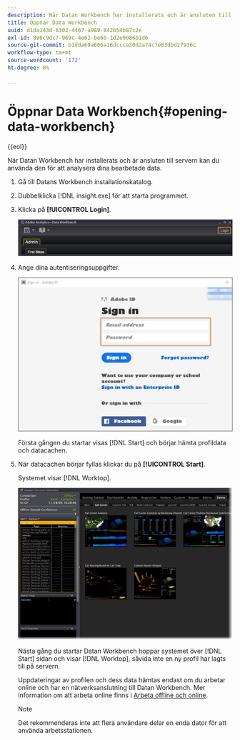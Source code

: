 ```yaml
---
description: När Datan Workbench har installerats och är ansluten till servern kan du använda den för att analysera dina bearbetade data.
title: Öppnar Data Workbench
uuid: d1da143d-6302-4467-a989-842b54b87c2e
exl-id: 898c9dc7-969c-4e62-be6b-1d2e0086b1d6
source-git-commit: b1dda69a606a16dccca30d2a74c7e63dbd27936c
workflow-type: tm+mt
source-wordcount: '172'
ht-degree: 0%

---
```


# Öppnar Data Workbench{#opening-data-workbench}

{{eol}}

När Datan Workbench har installerats och är ansluten till servern kan du använda den för att analysera dina bearbetade data.

1. Gå till Datans Workbench installationskatalog.
1. Dubbelklicka [!DNL insight.exe] för att starta programmet.
1. Klicka på **[!UICONTROL Login]**.

   ![](assets/dwb_login.png)

1. Ange dina autentiseringsuppgifter.

   ![](assets/dwb_signin.png)

   Första gången du startar visas [!DNL Start] och börjar hämta profildata och datacachen.

1. När datacachen börjar fyllas klickar du på **[!UICONTROL Start]**.

   Systemet visar [!DNL Worktop].

   ![](assets/wtp_open.png)

   Nästa gång du startar Datan Workbench hoppar systemet över [!DNL Start] sidan och visar [!DNL Worktop], såvida inte en ny profil har lagts till på servern.

   Uppdateringar av profilen och dess data hämtas endast om du arbetar online och har en nätverksanslutning till Datan Workbench. Mer information om att arbeta online finns i [Arbeta offline och online](../../home/c-get-started/c-off-on.md#concept-cef8758ede044b18b3558376c5eb9f54).

   >[!NOTE]
   >
   >Det rekommenderas inte att flera användare delar en enda dator för att använda arbetsstationen.
